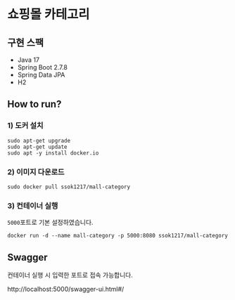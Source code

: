 # 쇼핑몰 카테고리

## 구현 스팩

- Java 17
- Spring Boot 2.7.8
- Spring Data JPA
- H2

## How to run?

### 1) 도커 설치

```
sudo apt-get upgrade
sudo apt-get update
sudo apt -y install docker.io
```

### 2) 이미지 다운로드

```
sudo docker pull ssok1217/mall-category
```

### 3) 컨테이너 실행

`5000`포트로 기본 설정하였습니다.

```
docker run -d --name mall-category -p 5000:8080 ssok1217/mall-category
```

## Swagger

컨테이너 실행 시 입력한 포트로 접속 가능합니다.

http://localhost:5000/swagger-ui.html#/
